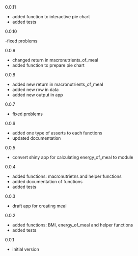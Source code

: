 0.0.11

- added function to interactive pie chart
- added tests


0.0.10

-fixed problems

0.0.9

- changed return in macronutrients_of_meal
- added function to prepare pie chart

0.0.8

- added new return in macronutrients_of_meal
- added new row in data
- added new output in app

0.0.7

- fixed problems

0.0.6

- added one type of asserts to each functions
- updated documentation

0.0.5

- convert shiny app for calculating energy_of_meal to module

0.0.4

- added functions: macronutrietns and helper functions
- added documentation of functions
- added tests
 
0.0.3

- draft app for creating meal

0.0.2

- added functions: BMI, energy_of_meal and helper functions
- added tests

0.0.1

- initial version
